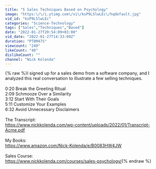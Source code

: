 ```yaml
---
title: "5 Sales Techniques Based on Psychology"
image: "https:\/\/i.ytimg.com\/vi\/ksP9L5lwLEc\/hqdefault.jpg"
vid_id: "ksP9L5lwLEc"
categories: "Science-Technology"
tags: ["Sales","Techniques","Based"]
date: "2022-01-27T20:54:09+03:00"
vid_date: "2022-01-27T14:33:09Z"
duration: "PT8M47S"
viewcount: "240"
likeCount: "40"
dislikeCount: ""
channel: "Nick Kolenda"
---
```

{% raw %}I signed up for a sales demo from a software company, and I analyzed this real conversation to illustrate a few selling techniques.<br /><br />0:20 Break the Greeting Ritual<br />2:09 Schmooze Over a Similarity<br />3:12 Start With Their Goals<br />5:11 Customize Your Examples<br />6:32 Avoid Unnecessary Disclaimers<br /><br />The Transcript:<br /><a rel="nofollow" target="blank" href="https://www.nickkolenda.com/wp-content/uploads/2022/01/Transcript-Acme.pdf">https://www.nickkolenda.com/wp-content/uploads/2022/01/Transcript-Acme.pdf</a><br /><br />My Books:<br /><a rel="nofollow" target="blank" href="https://www.amazon.com/Nick-Kolenda/e/B0083HW4JW">https://www.amazon.com/Nick-Kolenda/e/B0083HW4JW</a><br /><br />Sales Course:<br /><a rel="nofollow" target="blank" href="https://www.nickkolenda.com/courses/sales-psychology/">https://www.nickkolenda.com/courses/sales-psychology/</a>{% endraw %}
